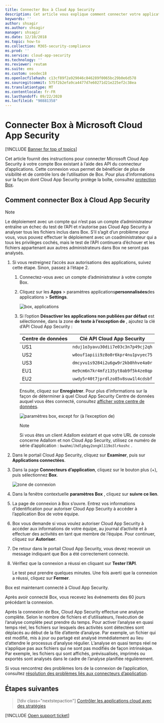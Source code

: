 ```yaml
---
title: Connecter Box à Cloud App Security
description: Cet article vous explique comment connecter votre application Box à Cloud App Security à l’aide du connecteur d’API, afin de bénéficier de plus de contrôle et de visibilité lors de l’utilisation.
keywords: ''
author: shsagir
ms.author: shsagir
manager: shsagir
ms.date: 12/10/2018
ms.topic: how-to
ms.collection: M365-security-compliance
ms.prod: ''
ms.service: cloud-app-security
ms.technology: ''
ms.reviewer: reutam
ms.suite: ems
ms.custom: seodec18
ms.openlocfilehash: c13cf89f2a929046c846289f0065bc29b0e6d578
ms.sourcegitcommit: 575f2b2efa9ca4477d7e60271d21e225ef2c38ea
ms.translationtype: MT
ms.contentlocale: fr-FR
ms.lasthandoff: 09/22/2020
ms.locfileid: "90881358"
---
```

# <a name="connect-box-to-microsoft-cloud-app-security"></a>Connecter Box à Microsoft Cloud App Security

[!INCLUDE [Banner for top of topics](includes/banner.md)]

Cet article fournit des instructions pour connecter Microsoft Cloud App Security à votre compte Box existant à l’aide des API du connecteur d’applications. Cette connexion vous permet de bénéficier de plus de visibilité et de contrôle lors de l’utilisation de Box. Pour plus d’informations sur la façon dont Cloud App Security protège la boîte, consultez [protection Box](protect-box.md).

## <a name="how-to-connect-box-to-cloud-app-security"></a>Comment connecter Box à Cloud App Security

> [!NOTE]
> Le déploiement avec un compte qui n’est pas un compte d’administrateur entraîne un échec du test de l’API et n’autorise pas Cloud App Security à analyser tous les fichiers inclus dans Box. S’il s’agit d’un problème pour vous, vous pouvez effectuer le déploiement avec un coadministrateur qui a tous les privilèges cochés, mais le test de l’API continuera d’échouer et les fichiers appartenant aux autres administrateurs dans Box ne seront pas analysés.

1. Si vous restreignez l’accès aux autorisations des applications, suivez cette étape. Sinon, passez à l’étape 2.

    1. Connectez-vous avec un compte d’administrateur à votre compte Box.
    1. Cliquez sur les **Apps**  >  paramètres applications**personnalisées**des applications  >  **Settings**.

         ![box, applications](media/box-apps.png "box, applications")

    1. Si l’option **Désactiver les applications non publiées par défaut** est sélectionnée, dans la zone **de texte à l’exception de** , ajoutez la clé d’API Cloud App Security :

         |Centre de données|Clé API Cloud App Security|
         |----|----|
         |US1|`nduj1o3yavu30dii7e03c3n7p49cj2qh`|
         |US2|`w0ouf1apiii9z8o0r6kpr4nu1pvyec75`|
         |US3|`dmcyvu1s9284i2u6gw9r2kb0hhve4a0r`|
         |EU1|`me9cm6n7kr4mfz135yt0ab9f5k4ze8qp`|
         |EU2|`uwdy5r40t7jprdlzo85v8suw1l4cdsbf`|

        Ensuite, cliquez sur **Enregistrer**. Pour plus d’informations sur la façon de déterminer à quel Cloud App Security Centre de données auquel vous êtes connecté, consultez [afficher votre centre de données](network-requirements.md#view-your-data-center).

        ![paramètres box, except for (à l’exception de)](media/box-settings-except-for.png)

        > [!NOTE]
        > Si vous êtes un client Adallom existant et que votre URL de console concerne Adallom et non Cloud App Security, utilisez ce numéro de série d’application : `bwahmilhdlpbqy2ongkl119o3lrkoshc` .

2. Dans le portail Cloud App Security, cliquez sur **Examiner**, puis sur **Applications connectées**.

3. Dans la page **Connecteurs d’application**, cliquez sur le bouton plus (+), puis sélectionnez **Box**.

    ![zone de connexion](media/connect-box.png "connecter box")

4. Dans la fenêtre contextuelle **paramètres Box** , cliquez sur **suivre ce lien**.

5. La page de connexion à Box s’ouvre. Entrez vos informations d’identification pour autoriser Cloud App Security à accéder à l’application Box de votre équipe.

6. Box vous demande si vous voulez autoriser Cloud App Security à accéder aux informations de votre équipe, au journal d’activité et à effectuer des activités en tant que membre de l’équipe. Pour continuer, cliquez sur **Autoriser**.

7. De retour dans le portail Cloud App Security, vous devez recevoir un message indiquant que Box a été correctement connecté.

8. Vérifiez que la connexion a réussi en cliquant sur **Tester l’API**.

    Le test peut prendre quelques minutes. Une fois averti que la connexion a réussi, cliquez sur **Fermer**.

Box est maintenant connecté à Cloud App Security.

Après avoir connecté Box, vous recevez les événements des 60 jours précédant la connexion.

Après la connexion de Box, Cloud App Security effectue une analyse complète. Selon le nombre de fichiers et d’utilisateurs, l’exécution de l’analyse complète peut prendre du temps. Pour activer l’analyse en quasi temps réel, les fichiers sur lesquels des activités sont détectées sont déplacés au début de la file d’attente d’analyse. Par exemple, un fichier qui est modifié, mis à jour ou partagé est analysé immédiatement au lieu d’attendre le processus d’analyse régulier. L’analyse en quasi temps réel ne s’applique pas aux fichiers qui ne sont pas modifiés de façon intrinsèque. Par exemple, les fichiers qui sont affichés, prévisualisés, imprimés ou exportés sont analysés dans le cadre de l’analyse planifiée régulièrement.

Si vous rencontrez des problèmes lors de la connexion de l’application, consultez [résolution des problèmes liés aux connecteurs d’application](troubleshooting-api-connectors-using-error-messages.md).

## <a name="next-steps"></a>Étapes suivantes

> [!div class="nextstepaction"]
> [Contrôler les applications cloud avec des stratégies](control-cloud-apps-with-policies.md)

[!INCLUDE [Open support ticket](includes/support.md)]
